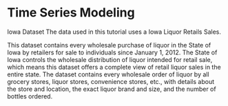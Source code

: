 # Time Series Modeling

Iowa Dataset
The data used in this tutorial uses a Iowa Liquor Retails Sales.

This dataset contains every wholesale purchase of liquor in the State of Iowa by retailers for sale to individuals since January 1, 2012. The State of Iowa controls the wholesale distribution of liquor intended for retail sale, which means this dataset offers a complete view of retail liquor sales in the entire state. The dataset contains every wholesale order of liquor by all grocery stores, liquor stores, convenience stores, etc., with details about the store and location, the exact liquor brand and size, and the number of bottles ordered.
